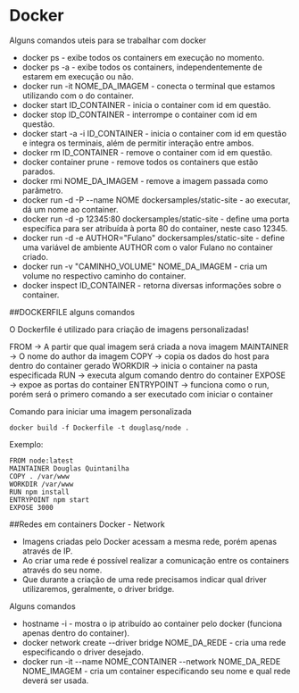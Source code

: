 # Docker

Alguns comandos uteis para se trabalhar com docker

* docker ps - exibe todos os containers em execução no momento.
* docker ps -a - exibe todos os containers, independentemente de estarem em execução ou não.
* docker run -it NOME_DA_IMAGEM - conecta o terminal que estamos utilizando com o do container.
* docker start ID_CONTAINER - inicia o container com id em questão.
* docker stop ID_CONTAINER - interrompe o container com id em questão.
* docker start -a -i ID_CONTAINER - inicia o container com id em questão e integra os terminais, além de permitir interação entre ambos.
* docker rm ID_CONTAINER - remove o container com id em questão.
* docker container prune - remove todos os containers que estão parados.
* docker rmi NOME_DA_IMAGEM - remove a imagem passada como parâmetro.
* docker run -d -P --name NOME dockersamples/static-site - ao executar, dá um nome ao container.
* docker run -d -p 12345:80 dockersamples/static-site - define uma porta específica para ser atribuída à porta 80 do container, neste caso 12345.
* docker run -d -e AUTHOR="Fulano" dockersamples/static-site - define uma variável de ambiente AUTHOR com o valor Fulano no container criado.
* docker run -v "CAMINHO_VOLUME" NOME_DA_IMAGEM - cria um volume no respectivo caminho do container.
* docker inspect ID_CONTAINER - retorna diversas informações sobre o container.


##DOCKERFILE alguns comandos

O Dockerfile é utilizado para criação de imagens personalizadas!

FROM -> A partir que qual imagem será criada a nova imagem
MAINTAINER -> O nome do author da imagem
COPY -> copia os dados do host para dentro do container gerado
WORKDIR -> inicia o container na pasta especificada
RUN -> executa algum comando dentro do container
EXPOSE -> expoe as portas do container
ENTRYPOINT -> funciona como o run, porém será o primero comando a ser executado com iniciar o container

Comando para iniciar uma imagem personalizada
```
docker build -f Dockerfile -t douglasq/node .
```

Exemplo: 

```
FROM node:latest
MAINTAINER Douglas Quintanilha
COPY . /var/www
WORKDIR /var/www
RUN npm install
ENTRYPOINT npm start
EXPOSE 3000
```


##Redes em containers Docker - Network

* Imagens criadas pelo Docker acessam a mesma rede, porém apenas através de IP.
* Ao criar uma rede é possível realizar a comunicação entre os containers através do seu nome.
* Que durante a criação de uma rede precisamos indicar qual driver utilizaremos, geralmente, o driver bridge.

Alguns comandos
* hostname -i - mostra o ip atribuído ao container pelo docker (funciona apenas dentro do container).
* docker network create --driver bridge NOME_DA_REDE - cria uma rede especificando o driver desejado.
* docker run -it --name NOME_CONTAINER --network NOME_DA_REDE NOME_IMAGEM - cria um container especificando seu nome e qual rede deverá ser usada.
